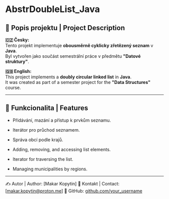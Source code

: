 # AbstrDoubleList_Java

## 📌 Popis projektu | Project Description
**🇨🇿 Česky:**  
Tento projekt implementuje **obousměrně cyklicky zřetězený seznam** v **Java**.  
Byl vytvořen jako součást semestrální práce v předmětu **"Datové struktury"**.  

**🇬🇧 English:**  
This project implements a **doubly circular linked list** in **Java**.  
It was created as part of a semester project for the **"Data Structures"** course.  

---

## 🚀 Funkcionalita | Features
- Přidávání, mazání a přístup k prvkům seznamu.
- Iterátor pro průchod seznamem.
- Správa obcí podle krajů.

- Adding, removing, and accessing list elements.
- Iterator for traversing the list.
- Managing municipalities by regions.

---
✍ Autor | Author: [Makar Kopytin]
📧 Kontakt | Contact: [makar.kopytin@proton.me]
🔗 GitHub: [github.com/your_username](https://github.com/userwithoutanusername)
